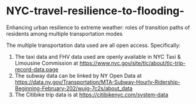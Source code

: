 # NYC-travel-resilience-to-flooding-
Enhancing urban resilience to extreme weather: roles of transition paths of residents among multiple transportation modes

The multiple transportation data used are all open access. Specifically:
1. The taxi data and FHV data used are openly available in NYC Taxi & Limousine Commission at https://www.nyc.gov/site/tlc/about/tlc-trip-record-data.page
2. The subway data can be linked by NY Open Data at https://data.ny.gov/Transportation/MTA-Subway-Hourly-Ridership-Beginning-February-202/wujg-7c2s/about_data
3. The Citibike trip data is at https://citibikenyc.com/system-data

